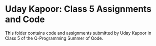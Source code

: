 # Uday Kapoor: Class 5 Assignments and Code
This folder contains code and assignments submitted by Uday Kapoor in Class 5 of the Q-Programming Summer of Qode.